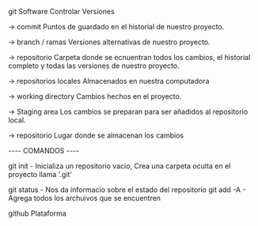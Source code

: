 git
Software
Controlar Versiones

-> commit
Puntos de guardado en el historial de nuestro proyecto.

-> branch / ramas
Versiones alternativas de nuestro proyecto.

-> repositorio
Carpeta donde se ecnuentran todos los cambios, el historial completo y todas las versiones de nuestro proyecto.

-> repositorios locales
Almacenados en nuestra computadora

-> working directory
Cambios hechos en el proyecto.

-> Staging area
Los cambios se preparan para ser añadidos al repositorio local.

-> repositorio
Lugar donde se almacenan los cambios

---- COMANDOS ----

git init - Inicializa un repositorio vacio, Crea una carpeta oculta en el proyecto llama '.git'

git status - Nos da informacio sobre el estado del repositorio
git add -A - Agrega todos los archuivos que se encuentren

github
Plataforma
